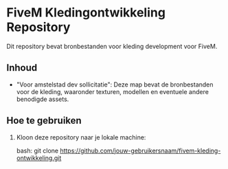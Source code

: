 # FiveM Kledingontwikkeling Repository

Dit repository bevat bronbestanden voor kleding development voor FiveM.

## Inhoud

- "Voor amstelstad dev sollicitatie": Deze map bevat de bronbestanden voor de kleding, waaronder texturen, modellen en eventuele andere benodigde assets.

## Hoe te gebruiken

1. Kloon deze repository naar je lokale machine:

   bash:
   git clone https://github.com/jouw-gebruikersnaam/fivem-kleding-ontwikkeling.git
